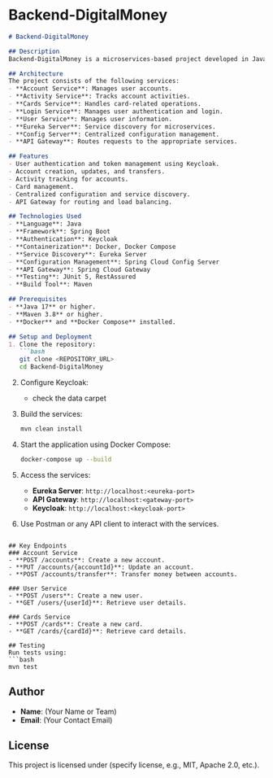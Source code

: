 # Backend-DigitalMoney
```markdown
# Backend-DigitalMoney

## Description
Backend-DigitalMoney is a microservices-based project developed in Java using Spring Boot. It provides functionality for managing accounts, activities, cards, user authentication, and more. The system uses Keycloak for user authentication and token management, and Docker Compose for container orchestration.

## Architecture
The project consists of the following services:
- **Account Service**: Manages user accounts.
- **Activity Service**: Tracks account activities.
- **Cards Service**: Handles card-related operations.
- **Login Service**: Manages user authentication and login.
- **User Service**: Manages user information.
- **Eureka Server**: Service discovery for microservices.
- **Config Server**: Centralized configuration management.
- **API Gateway**: Routes requests to the appropriate services.

## Features
- User authentication and token management using Keycloak.
- Account creation, updates, and transfers.
- Activity tracking for accounts.
- Card management.
- Centralized configuration and service discovery.
- API Gateway for routing and load balancing.

## Technologies Used
- **Language**: Java
- **Framework**: Spring Boot
- **Authentication**: Keycloak
- **Containerization**: Docker, Docker Compose
- **Service Discovery**: Eureka Server
- **Configuration Management**: Spring Cloud Config Server
- **API Gateway**: Spring Cloud Gateway
- **Testing**: JUnit 5, RestAssured
- **Build Tool**: Maven

## Prerequisites
- **Java 17** or higher.
- **Maven 3.8** or higher.
- **Docker** and **Docker Compose** installed.

## Setup and Deployment
1. Clone the repository:
   ```bash
   git clone <REPOSITORY_URL>
   cd Backend-DigitalMoney
   ```

2. Configure Keycloak:
    - check the data carpet

3. Build the services:
   ```bash
   mvn clean install
   ```

4. Start the application using Docker Compose:
   ```bash
   docker-compose up --build
   ```

5. Access the services:
    - **Eureka Server**: `http://localhost:<eureka-port>`
    - **API Gateway**: `http://localhost:<gateway-port>`
    - **Keycloak**: `http://localhost:<keycloak-port>`
6. Use Postman or any API client to interact with the services.

```

## Key Endpoints
### Account Service
- **POST /accounts**: Create a new account.
- **PUT /accounts/{accountId}**: Update an account.
- **POST /accounts/transfer**: Transfer money between accounts.

### User Service
- **POST /users**: Create a new user.
- **GET /users/{userId}**: Retrieve user details.

### Cards Service
- **POST /cards**: Create a new card.
- **GET /cards/{cardId}**: Retrieve card details.

## Testing
Run tests using:
```bash
mvn test
```

## Author
- **Name**: (Your Name or Team)
- **Email**: (Your Contact Email)

## License
This project is licensed under (specify license, e.g., MIT, Apache 2.0, etc.).
```